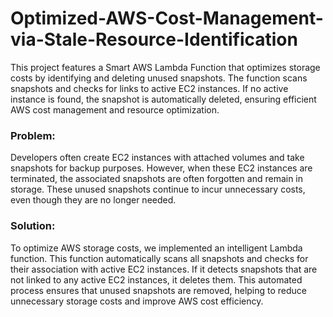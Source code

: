 # Optimized-AWS-Cost-Management-via-Stale-Resource-Identification
This project features a Smart AWS Lambda Function that optimizes storage costs by identifying and deleting unused snapshots. The function scans snapshots and checks for links to active EC2 instances. If no active instance is found, the snapshot is automatically deleted, ensuring efficient AWS cost management and resource optimization.




### Problem:  
Developers often create EC2 instances with attached volumes and take snapshots for backup purposes. However, when these EC2 instances are terminated, the associated snapshots are often forgotten and remain in storage. These unused snapshots continue to incur unnecessary costs, even though they are no longer needed.  

### Solution:  
To optimize AWS storage costs, we implemented an intelligent Lambda function. This function automatically scans all snapshots and checks for their association with active EC2 instances. If it detects snapshots that are not linked to any active EC2 instances, it deletes them. This automated process ensures that unused snapshots are removed, helping to reduce unnecessary storage costs and improve AWS cost efficiency.
